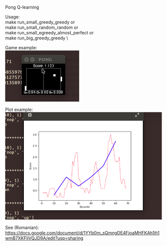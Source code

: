 Pong Q-learning 

Usage:\
  make run_small_greedy_greedy	or \
  make run_small_random_random	or \
  make run_small_egreedy_almost_perfect or \
  make run_big_greedy_greedy \

Game example:\
![alt text](https://github.com/AndreeaMusat/machine_learning/blob/master/Pong-Q-learning/example/pong_game.gif)

Plot example:\
![alt text](https://github.com/AndreeaMusat/machine_learning/blob/master/Pong-Q-learning/example/plot.gif)

See (Romanian): \
https://docs.google.com/document/d/1YYb0m_sQmngDE4FjoaMHFKAh1ih1wmB7XKFljVQJD9A/edit?usp=sharing

